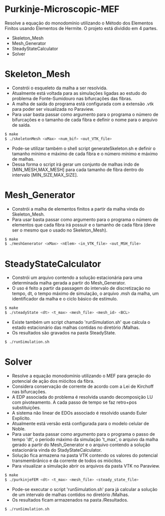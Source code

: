 # Purkinje-Microscopic-MEF

Resolve a equação do monodomínio utilizando o Método dos Elementos Finitos usando Elementos de Hermite. O projeto está dividido em 4 partes.

  - Skeleton_Mesh
  - Mesh_Generator
  - SteadyStateCalculator
  - Solver

# Skeleton_Mesh

  - Constrói o esqueleto da malha a ser resolvida.
  - Atualmente está voltada para as simulações ligadas ao estudo do problema de Fonte-Sumidouro nas bifurcações das fibras.
  - A malha de saída do programa está configurada com a extensão .vtk para poder ser visualizada no Paraview. 
  - Para usar basta passar como argumento para o programa o número de bifurcações e o tamanho de cada fibra e definir o nome para o arquivo de saída.

```sh
$ make
$ ./skeletonMesh <xMax> <num_bif> <out_VTK_file>
```

  - Pode-se utilizar também o shell script generateSkeleton.sh e definir o tamanho mínimo e máximo de cada fibra e o número mínimo e máximo de malhas.
  - Dessa forma o script irá gerar um conjunto de malhas indo de [MIN_MESH,MAX_MESH] para cada tamanho de fibra dentro do intervalo [MIN_SIZE,MAX_SIZE].  

# Mesh_Generator

  - Constrói a malha de elementos finitos a partir da malha vinda do Skeleton_Mesh.
  - Para usar basta passar como argumento para o programa o número de elementos que cada fibra irá possuir e o tamanho de cada fibra (deve ser o mesmo que o usado no Skeleton_Mesh).

```sh
$ make
$ ./meshGenerator <xMax> <nElem> <in_VTK_file> <out_MSH_file>
```

# SteadyStateCalculator

  - Constrói um arquivo contendo a solução estacionária para uma determinada malha gerada a partir do Mesh_Generator.
  - O uso é feito a partir da passagem do intervalo de discretização no tempo, dt, o tempo máximo de simulação, o arquivo .msh da malha, um identificador da malha e o ciclo básico de estímulo.

```sh
$ make
$ ./steadyState <dt> <t_max> <mesh_file> <mesh_id> <BCL>
```

  - Existe também um script chamado 'runSimulation.sh' que calcula o estado estacionário das malhas contidas no diretório /Malhas.
  - Os resultados são gravados na pasta SteadyState.

```sh
$ ./runSimulation.sh
```

# Solver

  - Resolve a equação monodomínio utilizando o MEF para geração do potencial de ação dos miócitos da fibra.
  - Considera conservação de corrente de acordo com a Lei de Kirchoff nas bifurcações.
  - A EDP associada do problema é resolvida usando decomposição LU com pivoteamento. A cada passo de tempo se faz retro+pos substituições.
  - A sistema não linear de EDOs associado é resolvido usando Euler Explícito.
  - Atualmente está versão está configurada para o modelo celular de Noble.
  - Para usar basta passar como argumento para o programa o passo de tempo 'dt', o período máximo da simulação 't_max', o arquivo da malha gerado a partir do Mesh_Generator e o arquivo contendo a solução estacionária vinda do StadyStateCalculator. 
  - Solução fica armazena na pasta VTK contendo os valores do potencial transmembrânico e da corrente de todos os miócitos.
  - Para visualizar a simulação abrir os arquivos da pasta VTK no Paraview.

```sh
$ make
$ ./purkinjeFEM <dt> <t_max> <mesh_file> <steady_state_file>
```

  - Pode-se executar o script 'runSimulation.sh' para já calcular a solução de um intervalo de malhas contidos no diretório /Malhas.
  - Os resultados ficam armazenados na pasta /Resultados.

```sh
$ ./runSimulation.sh
```